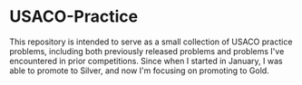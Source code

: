 # USACO-Practice

This repository is intended to serve as a small collection of USACO practice problems, including both previously released problems and problems I've encountered in prior competitions. Since when I started in January, I was able to promote to Silver, and now I'm focusing on promoting to Gold. 
